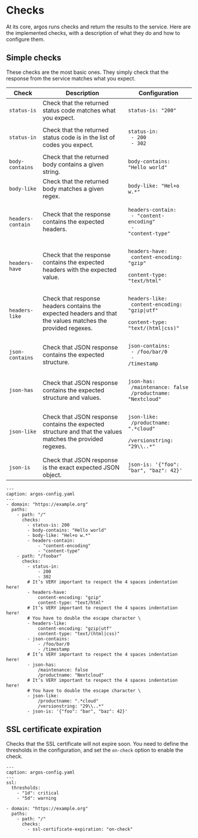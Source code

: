 # Checks

At its core, argos runs checks and return the results to the service. Here are the implemented checks, with a description of what they do and how to configure them.

## Simple checks

These checks are the most basic ones. They simply check that the response from the service matches what you expect.

| Check | Description | Configuration |
| --- | --- | --- |
| `status-is` | Check that the returned status code matches what you expect. | `status-is: "200"` |
| `status-in` | Check that the returned status code is in the list of codes you expect. | <pre><code>status-in:<br>    - 200<br>    - 302</code></pre> |
| `body-contains` | Check that the returned body contains a given string. | `body-contains: "Hello world"` |
| `body-like` | Check that the returned body matches a given regex. | `body-like: "Hel+o w.*"` |
| `headers-contain` | Check that the response contains the expected headers. | <pre><code>headers-contain:<br>    - "content-encoding"<br>    - "content-type"</code></pre> |
| `headers-have` | Check that the response contains the expected headers with the expected value. | <pre><code>headers-have:<br>    content-encoding: "gzip"<br>    content-type: "text/html"</code></pre> |
| `headers-like` | Check that response headers contains the expected headers and that the values matches the provided regexes. | <pre><code>headers-like:<br>    content-encoding: "gzip\|utf"<br>    content-type: "text/(html\|css)"</code></pre> |
| `json-contains` | Check that JSON response contains the expected structure. | <pre><code>json-contains:<br>    - /foo/bar/0<br>    - /timestamp</code></pre> |
| `json-has` | Check that JSON response contains the expected structure and values. | <pre><code>json-has:<br>    /maintenance: false<br>    /productname: "Nextcloud"</code></pre> |
| `json-like` | Check that JSON response contains the expected structure and that the values matches the provided regexes. | <pre><code>json-like:<br>    /productname: ".\*cloud"<br>    /versionstring: "29\\\\..\*"</code></pre> |
| `json-is` | Check that JSON response is the exact expected JSON object. | `json-is: '{"foo": "bar", "baz": 42}'`|

```{code-block} yaml
---
caption: argos-config.yaml
---
- domain: "https://example.org"
  paths:
    - path: "/"
      checks:
        - status-is: 200
        - body-contains: "Hello world"
        - body-like: "Hel+o w.*"
        - headers-contain:
            - "content-encoding"
            - "content-type"
    - path: "/foobar"
      checks:
        - status-in:
            - 200
            - 302
        # It’s VERY important to respect the 4 spaces indentation here!
        - headers-have:
            content-encoding: "gzip"
            content-type: "text/html"
        # It’s VERY important to respect the 4 spaces indentation here!
        # You have to double the escape character \
        - headers-like:
            content-encoding: "gzip|utf"
            content-type: "text/(html|css)"
        - json-contains:
            - /foo/bar/0
            - /timestamp
        # It’s VERY important to respect the 4 spaces indentation here!
        - json-has:
            /maintenance: false
            /productname: "Nextcloud"
        # It’s VERY important to respect the 4 spaces indentation here!
        # You have to double the escape character \
        - json-like:
            /productname: ".*cloud"
            /versionstring: "29\\..*"
        - json-is: '{"foo": "bar", "baz": 42}'
```

## SSL certificate expiration

 Checks that the SSL certificate will not expire soon. You need to define the thresholds in the configuration, and set the `on-check` option to enable the check.


```{code-block} yaml
---
caption: argos-config.yaml
---
ssl:
  thresholds:
    - "1d": critical
    - "5d": warning

- domain: "https://example.org"
  paths:
    - path: "/"
      checks:
        - ssl-certificate-expiration: "on-check"
```
